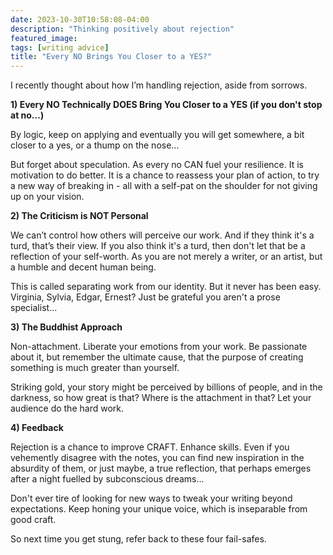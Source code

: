 ```yaml
---
date: 2023-10-30T10:58:08-04:00
description: "Thinking positively about rejection"
featured_image: 
tags: [writing advice]
title: "Every NO Brings You Closer to a YES?"
---
```


I recently thought about how I’m handling rejection, aside from sorrows.

**1) Every NO Technically DOES Bring You Closer to a YES (if you don't stop at no...)**

By logic, keep on applying and eventually you will get somewhere, a bit closer to a yes, or a thump on the nose... 

But forget about speculation. As every no CAN fuel your resilience. It is motivation to do better. It is a chance to reassess your plan of action, to try a new way of breaking in - all with a self-pat on the shoulder for not giving up on your vision.

**2) The Criticism is NOT Personal**

We can’t control how others will perceive our work. And if they think it's a turd, that’s their view. If you also think it's a turd, then don't let that be a reflection of your self-worth. As you are not merely a writer, or an artist, but a humble and decent human being. 

This is called separating work from our identity. But it never has been easy. Virginia, Sylvia, Edgar, Ernest? Just be grateful you aren't a prose specialist...

**3) The Buddhist Approach**

Non-attachment. Liberate your emotions from your work. Be passionate about it, but remember the ultimate cause, that the purpose of creating something is much greater than yourself. 

Striking gold, your story might be perceived by billions of people, and in the darkness, so how great is that? Where is the attachment in that? Let your audience do the hard work.

**4) Feedback**

Rejection is a chance to improve CRAFT. Enhance skills. Even if you vehemently disagree with the notes, you can find new inspiration in the absurdity of them, or just maybe, a true reflection, that perhaps emerges after a night fuelled by subconscious dreams...

Don't ever tire of looking for new ways to tweak your writing beyond expectations. Keep honing your unique voice, which is inseparable from good craft. 

So next time you get stung, refer back to these four fail-safes. 
